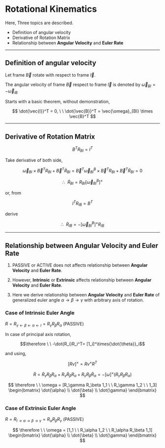 # Rotational Kinematics
Here, Three topics are described.

 * Definition of angular velocity
 * Derivative of Rotation Matrix 
 * Relationship between **Angular Velocity** and **Euler Rate**

-----------------------------
## Definition of angular velocity

Let frame $\vec{B}$ rotate with respect to frame $\vec{I}$.

The angular velocity of frame $\vec{B}$ respect to frame $\vec{I}$ is denoted by $\vec{\omega}_{BI} = -\vec{\omega}_{IB}$

Starts with a basic theorem, without demonstration, 

$$
\dot{\vec{I}}^T =  0, \ \ \dot{\vec{B}}^T =  \vec{\omega}_{BI} \times \vec{B}^T
$$

---------------------------
## Derivative of Rotation Matrix

$$B^T R_{BI} = I^T$$

Take derivative of both side,

$$\vec{\omega}_{BI} \times \vec{B}^TR_{BI} + \vec{B}^T \dot{R}_{BI} = \vec{B}^T \vec{\omega}_{BI}^B \times \vec{B}^TR_{BI} + \vec{B}^T \dot{R}_{BI} = 0$$

$$\therefore \ \ \dot{R}_{BI}= R_{BI} [\vec{\omega}_{BI}^B]^\times$$

or, from

$$I^T R_{IB} = B^T$$

derive 

$$\therefore \ \ \dot{R}_{IB}= - [\vec{\omega}_{BI}^B]^\times R_{IB}$$

-----------------------------
## Relationship between **Angular Velocity** and **Euler Rate**

1. PASSIVE or ACTIVE does not affects relationship between **Angular Velocity** and **Euler Rate**.

2. However, **Intrinsic** or **Extrinsic** affects relationship between **Angular Velocity** and **Euler Rate**.

3. Here we derive relationship between **Angular Velocity** and **Euler Rate** of generalized euler angle $\alpha \rightarrow \beta \rightarrow \gamma$ with arbitrary axis of rotation.

### Case of Intrinsic Euler Angle

$R = R_{\gamma \leftarrow \beta \leftarrow \alpha \leftarrow I} = R_{\gamma}R_{\beta}R_{\alpha}$ (PASSIVE)

In case of principal axis rotation, 

$$\therefore \ \ -\dot{R_i}R_i^T= [1_i]^\times{\dot{\theta}}_i$$

and using,

$$[Rv]^\times=Rv^\times R^T$$

$$
\dot{R}=\dot{R}_\gamma R_\beta R_\alpha + R_\gamma \dot{R}_\beta R_\alpha + R_\gamma R_\beta \dot{R}_\alpha = - [\omega]^\times (R_\gamma R_\beta R_\alpha)
$$

$$
\therefore \ \ \omega = [R_\gamma R_\beta 1_1 \ \ R_\gamma 1_2 \ \ 1_3]
\begin{bmatrix}
\dot{\alpha} \\
\dot{\beta} \\ 
\dot{\gamma} 
\end{bmatrix}
$$

### Case of Extrinsic Euler Angle

$R = R_{I \rightarrow \alpha \rightarrow \beta \rightarrow \gamma} = R_{\alpha}R_{\beta}R_{\gamma}$ (PASSIVE)

$$
\therefore \ \ \omega = [1_1 \ \ R_\alpha 1_2 \ \ R_\alpha R_\beta 1_1]
\begin{bmatrix}
\dot{\alpha} \\
\dot{\beta} \\ 
\dot{\gamma} 
\end{bmatrix}
$$
